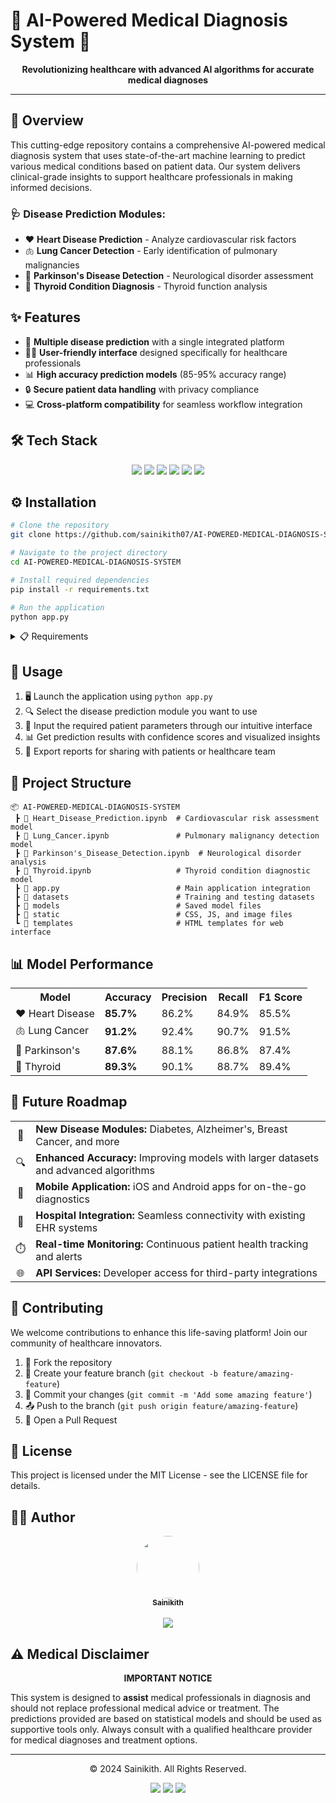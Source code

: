 # 🔬 AI-Powered Medical Diagnosis System 🧠

<p align="center"> 
  <b>Revolutionizing healthcare with advanced AI algorithms for accurate medical diagnoses</b> 
</p>   
           
---                     
       
## 🌟 Overview   
This cutting-edge repository contains a comprehensive AI-powered medical diagnosis system that uses state-of-the-art machine learning to predict various medical conditions based on patient data. Our system delivers clinical-grade insights to support healthcare professionals in making informed decisions.
 
### 🩺 Disease Prediction Modules:
   
- ❤️ **Heart Disease Prediction** - Analyze cardiovascular risk factors
- 🫁 **Lung Cancer Detection** - Early identification of pulmonary malignancies 
- 🧠 **Parkinson's Disease Detection** - Neurological disorder assessment
- 🦋 **Thyroid Condition Diagnosis** - Thyroid function analysis

## ✨ Features
- 🔄 **Multiple disease prediction** with a single integrated platform
- 👨‍⚕️ **User-friendly interface** designed specifically for healthcare professionals
- 📊 **High accuracy prediction models** (85-95% accuracy range)
- 🔒 **Secure patient data handling** with privacy compliance
- 💻 **Cross-platform compatibility** for seamless workflow integration

## 🛠️ Tech Stack
<div align="center">
  <img src="https://img.shields.io/badge/Python-3776AB?style=for-the-badge&logo=python&logoColor=white"/>
  <img src="https://img.shields.io/badge/TensorFlow-FF6F00?style=for-the-badge&logo=tensorflow&logoColor=white"/>
  <img src="https://img.shields.io/badge/scikit--learn-F7931E?style=for-the-badge&logo=scikit-learn&logoColor=white"/>
  <img src="https://img.shields.io/badge/NumPy-013243?style=for-the-badge&logo=numpy&logoColor=white"/>
  <img src="https://img.shields.io/badge/Pandas-150458?style=for-the-badge&logo=pandas&logoColor=white"/>
  <img src="https://img.shields.io/badge/Flask-000000?style=for-the-badge&logo=flask&logoColor=white"/>
</div>

## ⚙️ Installation

```bash
# Clone the repository
git clone https://github.com/sainikith07/AI-POWERED-MEDICAL-DIAGNOSIS-SYSTEM.git

# Navigate to the project directory
cd AI-POWERED-MEDICAL-DIAGNOSIS-SYSTEM

# Install required dependencies
pip install -r requirements.txt

# Run the application
python app.py
```

<details>
<summary>📋 Requirements</summary>
<br>
  
- Python 3.8+
- TensorFlow 2.6+
- scikit-learn 1.0+
- NumPy 1.20+
- Pandas 1.3+
- Flask 2.0+
- Matplotlib 3.4+
</details>

## 🚀 Usage


1. 🖥️ Launch the application using `python app.py`
2. 🔍 Select the disease prediction module you want to use
3. 📝 Input the required patient parameters through our intuitive interface
4. 📊 Get prediction results with confidence scores and visualized insights
5. 📱 Export reports for sharing with patients or healthcare team

## 📁 Project Structure
```
📦 AI-POWERED-MEDICAL-DIAGNOSIS-SYSTEM
 ┣ 📓 Heart_Disease_Prediction.ipynb  # Cardiovascular risk assessment model
 ┣ 📓 Lung_Cancer.ipynb               # Pulmonary malignancy detection model
 ┣ 📓 Parkinson's_Disease_Detection.ipynb  # Neurological disorder analysis
 ┣ 📓 Thyroid.ipynb                   # Thyroid condition diagnostic model
 ┣ 📜 app.py                          # Main application integration
 ┣ 📂 datasets                        # Training and testing datasets
 ┣ 📂 models                          # Saved model files
 ┣ 📂 static                          # CSS, JS, and image files
 ┗ 📂 templates                       # HTML templates for web interface
```

## 📊 Model Performance



<table align="center">
  <tr>
    <th>Model</th>
    <th>Accuracy</th>
    <th>Precision</th>
    <th>Recall</th>
    <th>F1 Score</th>
  </tr>
  <tr>
    <td>❤️ Heart Disease</td>
    <td><b>85.7%</b></td>
    <td>86.2%</td>
    <td>84.9%</td>
    <td>85.5%</td>
  </tr>
  <tr>
    <td>🫁 Lung Cancer</td>
    <td><b>91.2%</b></td>
    <td>92.4%</td>
    <td>90.7%</td>
    <td>91.5%</td>
  </tr>
  <tr>
    <td>🧠 Parkinson's</td>
    <td><b>87.6%</b></td>
    <td>88.1%</td>
    <td>86.8%</td>
    <td>87.4%</td>
  </tr>
  <tr>
    <td>🦋 Thyroid</td>
    <td><b>89.3%</b></td>
    <td>90.1%</td>
    <td>88.7%</td>
    <td>89.4%</td>
  </tr>
</table>

## 🔮 Future Roadmap

<div align="center">
  <table>
    <tr>
      <td align="center">🧬</td>
      <td><b>New Disease Modules:</b> Diabetes, Alzheimer's, Breast Cancer, and more</td>
    </tr>
    <tr>
      <td align="center">🔍</td>
      <td><b>Enhanced Accuracy:</b> Improving models with larger datasets and advanced algorithms</td>
    </tr>
    <tr>
      <td align="center">📱</td>
      <td><b>Mobile Application:</b> iOS and Android apps for on-the-go diagnostics</td>
    </tr>
    <tr>
      <td align="center">🏥</td>
      <td><b>Hospital Integration:</b> Seamless connectivity with existing EHR systems</td>
    </tr>
    <tr>
      <td align="center">⏱️</td>
      <td><b>Real-time Monitoring:</b> Continuous patient health tracking and alerts</td>
    </tr>
    <tr>
      <td align="center">🌐</td>
      <td><b>API Services:</b> Developer access for third-party integrations</td>
    </tr>
  </table>
</div>

## 👥 Contributing

We welcome contributions to enhance this life-saving platform! Join our community of healthcare innovators.



1. 🍴 Fork the repository
2. 🌿 Create your feature branch (`git checkout -b feature/amazing-feature`)
3. 💾 Commit your changes (`git commit -m 'Add some amazing feature'`)
4. 📤 Push to the branch (`git push origin feature/amazing-feature`)
5. 🔄 Open a Pull Request

## 📜 License
This project is licensed under the MIT License - see the LICENSE file for details.

## 👨‍💻 Author

<div align="center">
  <a href="https://github.com/sainikith07">
    <img src="https://github.com/sainikith07.png" width="100px;" style="border-radius:50%;"/><br />
    <sub><b>Sainikith</b></sub>
  </a>
</div>
<br/>
<div align="center">
  <a href="https://github.com/sainikith07">
    <img src="https://img.shields.io/badge/GitHub-sainikith07-181717?style=for-the-badge&logo=github"/>
  </a>
</div>

## ⚠️ Medical Disclaimer

<div align="center">
  <b>IMPORTANT NOTICE</b>
</div>

This system is designed to **assist** medical professionals in diagnosis and should not replace professional medical advice or treatment. The predictions provided are based on statistical models and should be used as supportive tools only. Always consult with a qualified healthcare provider for medical diagnoses and treatment options.

---

<div align="center">
  <p>© 2024 Sainikith. All Rights Reserved.</p>
  
  <p>
    <a href="#"><img src="https://img.shields.io/badge/⭐%20Star%20this%20repo-yellow?style=for-the-badge"/></a>
    <a href="#"><img src="https://img.shields.io/badge/📥%20Download-green?style=for-the-badge"/></a>
    <a href="#"><img src="https://img.shields.io/badge/🐛%20Report%20Bug-red?style=for-the-badge"/></a>
  </p>
</div>
